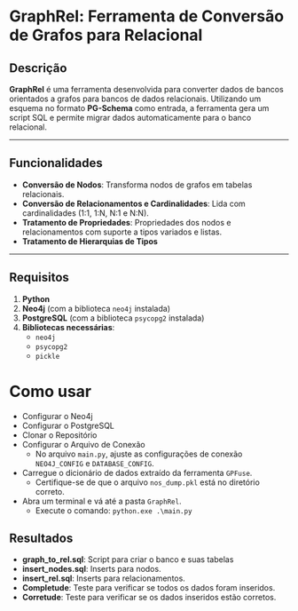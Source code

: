 # GraphRel: Ferramenta de Conversão de Grafos para Relacional

## Descrição

**GraphRel** é uma ferramenta desenvolvida para converter dados de bancos orientados a grafos para bancos de dados relacionais. Utilizando um esquema no formato **PG-Schema** como entrada, a ferramenta gera um script SQL e permite migrar dados automaticamente para o banco relacional.

---

## Funcionalidades

- **Conversão de Nodos**: Transforma nodos de grafos em tabelas relacionais.
- **Conversão de Relacionamentos e Cardinalidades**: Lida com cardinalidades (1:1, 1:N, N:1 e N:N).
- **Tratamento de Propriedades**: Propriedades dos nodos e relacionamentos com suporte a tipos variados e listas.
- **Tratamento de Hierarquias de Tipos**

---

## Requisitos

1. **Python**
2. **Neo4j** (com a biblioteca `neo4j` instalada)
3. **PostgreSQL** (com a biblioteca `psycopg2` instalada)
4. **Bibliotecas necessárias**:
   - `neo4j`
   - `psycopg2`
   - `pickle`

# Como usar

- Configurar o Neo4j
- Configurar o PostgreSQL
- Clonar o Repositório
- Configurar o Arquivo de Conexão
    - No arquivo `main.py`, ajuste as configurações de conexão `NEO4J_CONFIG` e `DATABASE_CONFIG`.
- Carregue o dicionário de dados extraído da ferramenta `GPFuse`.
   - Certifique-se de que o arquivo `nos_dump.pkl` está no diretório correto.
- Abra um terminal e vá até a pasta `GraphRel`.
   - Execute o comando: `python.exe .\main.py`

## Resultados
- **graph_to_rel.sql**: Script para criar o banco e suas tabelas
- **insert_nodes.sql**: Inserts para nodos.
- **insert_rel.sql**: Inserts para relacionamentos.
- **Completude**: Teste para verificar se todos os dados foram inseridos.
- **Corretude**: Teste para verificar se os dados inseridos estão corretos.
